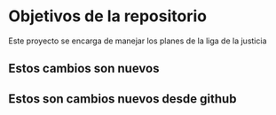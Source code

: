 # Objetivos de la repositorio

Este proyecto se encarga de manejar los planes de la liga de la justicia


## Estos cambios son nuevos
## Estos son cambios nuevos desde github
